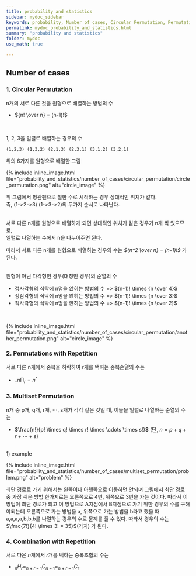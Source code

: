 ```yaml
---
title: probability and statistics
sidebar: mydoc_sidebar
keywords: probability, Number of cases, Circular Permutation, Permutations with Repetition, Multiset Permutation
permalink: mydoc_probability_and_statistics.html
summary: "probability and statistics"
folder: mydoc
use_math: true

---
```


## Number of cases

### 1. Circular Permutation

n개의 서로 다른 것을 원형으로 배열하는 방법의 수 <br>

* ${n! \over n} = (n-1)!$

<br>

1, 2, 3을 일렬로 배열하는 경우의 수

    (1,2,3) (1,3,2) (2,1,3) (2,3,1) (3,1,2) (3,2,1)

위의 6가지를 원형으로 배열한 그림 <br>

{% include inline_image.html file="probability_and_statistics/number_of_cases/circular_permutation/circle_permutation.png" alt="circle_image" %}

위 그림에서 형관펜으로 칠한 수로 시작하는 경우 상대적인 위치가 같다. <br>
즉, (1->2->3) (1->3->2)의 두가지 순서로 나타난다. <br><br>

서로 다른 n개를 원형으로 배열하게 되면 상대적인 위치가 같은 경우가 n개 씩 있으므로, <br>
일렬로 나열하는 수에서 n을 나누어주면 된다.<br>

따라서 서로 다른 n개를 원형으로 배열하는 경우의 수는 *${n^2 \over n} = (n-1)!$* 가 된다.
<br><br>

원형이 아닌 다각형인 경우(대칭인 경우)의 순열의 수
* 정사각형의 식탁에 n명을 앉히는 방법의 수 => $(n-1)! \times {n \over 4}$
* 정삼각형의 식탁에 n명을 앉히는 방법의 수 => $(n-1)! \times {n \over 3}$
* 직사각형의 식탁에 n명을 앉히는 방법의 수 => $(n-1)! \times {n \over 2}$
<br>

{% include inline_image.html file="probability_and_statistics/number_of_cases/circular_permutation/another_permutation.png" alt="circle_image" %}


### 2. Permutations with Repetition

서로 다른 n개에서 중복을 허락하여 r개를 택하는 중복순열의 수는<br>

* $\_{n}\mathrm{\Pi}_{r} = n^r$

### 3. Multiset Permutation

n개 중 p개, q개, r개, $\cdots$, s개가 각각 같은 것일 때, 이들을 일렬로 나열하는 순열의 수는

* $\frac{n!}{p! \times q! \times r! \times \cdots \times s!}$ (단, $n = p + q + r + \cdots + s$)

<br>
1) example

{% include inline_image.html file="probability_and_statistics/number_of_cases/multiset_permutation/problem.png" alt="problem" %}

최단 경로로 가기 위해서는 왼쪽이나 아랫쪽으로 이동하면 안되며 그림에서 최단 경로 중 가장 쉬운 방법 한가지로는 오른쪽으로 4번, 위쪽으로 3번을 가는 것이다.
따라서 이 방법이 최단 경로가 되고 이 방법으로 A지점에서 B지점으로 가기 위한 경우의 수를 구해야되는데 오른쪽으로 가는 방법을 a, 위쪽으로 가는 방법을 b라고 했을 때
a,a,a,a,b,b,b를 나열하는 경우의 수로 문제를 풀 수 있다. 따라서 경우의 수는 $\frac{7!}{4! \times 3! = 35}$(가지) 가 된다.

### 4. Combination with Repetition

서로 다은 $n$개에서 $r$개를 택하는 중복조합의 수는
* $_{n}H_{r} = _{n+r-1}C_{n-1} = _{n+r-1}C_{r}$